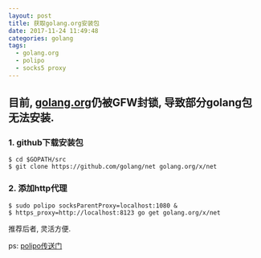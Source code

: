 ```yaml
---
layout: post
title: 获取golang.org安装包
date: 2017-11-24 11:49:48
categories: golang
tags:
  - golang.org
  - polipo
  - socks5 proxy
---
```



## 目前, [golang.org](https://golang.org/)仍被GFW封锁, 导致部分golang包无法安装.

### 1. github下载安装包

	$ cd $GOPATH/src
    $ git clone https://github.com/golang/net golang.org/x/net

### 2. 添加http代理

	$ sudo polipo socksParentProxy=localhost:1080 &
    $ https_proxy=http://localhost:8123 go get golang.org/x/net

<!-- more -->

推荐后者, 灵活方便.

ps: [polipo传送门](https://github.com/shadowsocks/shadowsocks/wiki/Convert-Shadowsocks-into-an-HTTP-proxy)


